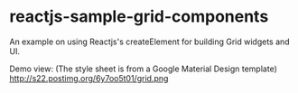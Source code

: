 # reactjs-sample-grid-components
An example on using Reactjs's createElement for building Grid widgets and UI.

Demo view: (The style sheet is from a Google Material Design template)
http://s22.postimg.org/6y7oo5t01/grid.png

